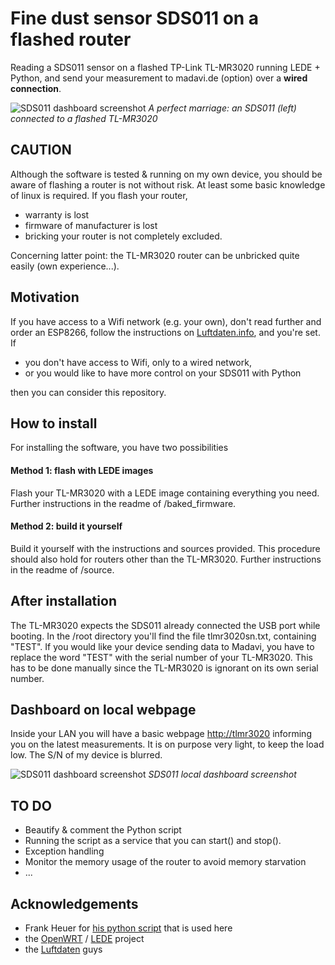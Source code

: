 # Fine dust sensor SDS011 on a flashed router
Reading a SDS011 sensor on a flashed TP-Link TL-MR3020 running LEDE + Python, and send your measurement to madavi.de (option) over a **wired connection**.

![SDS011 dashboard screenshot](https://github.com/mrtnrey/sds011/blob/master/imgs/tlmr3020+sds011.jpg)
*A perfect marriage: an SDS011 (left) connected to a flashed TL-MR3020*

## CAUTION
Although the software is tested & running on my own device, you should be aware of flashing a router is not without risk.
At least some basic knowledge of linux is required.
If you flash your router,
- warranty is lost
- firmware of manufacturer is lost
- bricking your router is not completely excluded.

Concerning latter point: the TL-MR3020 router can be unbricked quite easily (own experience...).

## Motivation
If you have access to a Wifi network (e.g. your own), don't read further and order an ESP8266, follow the instructions on [Luftdaten.info](http://luftdaten.info), and you're set.
If
- you don't have access to Wifi, only to a wired network,
- or you would like to have more control on your SDS011 with Python

then you can consider this repository.

## How to install
For installing the software, you have two possibilities
#### Method 1: flash with LEDE images
Flash your TL-MR3020 with a LEDE image containing everything you need.
Further instructions in the readme of /baked_firmware.
#### Method 2: build it yourself
Build it yourself with the instructions and sources provided.
This procedure should also hold for routers other than the TL-MR3020.
Further instructions in the readme of /source.

## After installation
The TL-MR3020 expects the SDS011 already connected the USB port while booting.
In the /root directory you'll find the file tlmr3020sn.txt, containing "TEST".
If you would like your device sending data to Madavi, you have to replace the word "TEST" with the serial number of your TL-MR3020. This has to be done manually since the TL-MR3020 is ignorant on its own serial number.

## Dashboard on local webpage
Inside your LAN you will have a basic webpage [http://tlmr3020](http://tlmr3020/)
informing you on the latest measurements.
It is on purpose very light, to keep the load low. The S/N of my device is blurred.

![SDS011 dashboard screenshot](https://github.com/mrtnrey/sds011/blob/master/imgs/SDS011dashbrd.jpg)
*SDS011 local dashboard screenshot*


## TO DO
- Beautify & comment the Python script
- Running the script as a service that you can start() and stop().
- Exception handling
- Monitor the memory usage of the router to avoid memory starvation
- ...

## Acknowledgements
- Frank Heuer for [his python script](https://gitlab.com/frankrich/sds011_particle_sensor) that is used here
- the [OpenWRT](https://www.openwrt.org) / [LEDE](https://lede-project.org) project
- the [Luftdaten](http://luftdaten.info) guys

